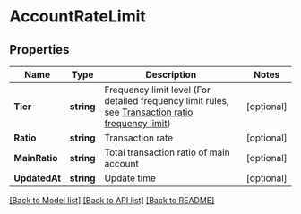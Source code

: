 # AccountRateLimit

## Properties

Name | Type | Description | Notes
------------ | ------------- | ------------- | -------------
**Tier** | **string** | Frequency limit level (For detailed frequency limit rules, see [Transaction ratio frequency limit](#成交比率限频)) | [optional] 
**Ratio** | **string** | Transaction rate | [optional] 
**MainRatio** | **string** | Total transaction ratio of main account | [optional] 
**UpdatedAt** | **string** | Update time | [optional] 

[[Back to Model list]](../README.md#documentation-for-models) [[Back to API list]](../README.md#documentation-for-api-endpoints) [[Back to README]](../README.md)


